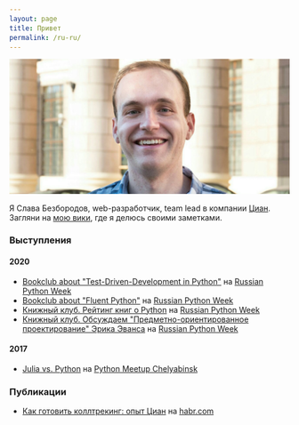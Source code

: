 ```yaml
---
layout: page
title: Привет
permalink: /ru-ru/
---
```


![](/assets/img/about/ava.jpeg)

Я Слава Безбородов, web-разработчик, team lead в компании [Циан](https://cian.ru). Загляни на [мою вики](https://wiki.slavabezborodov.com), где я делюсь своими заметками.

### Выступления

#### 2020

- [Bookclub about "Test-Driven-Development in Python"](https://conf.python.ru/moscow/2020/abstracts/7101) на [Russian Python Week](https://conf.python.ru/moscow/2020)
- [Bookclub about "Fluent Python"](https://conf.python.ru/moscow/2020/abstracts/7107) на [Russian Python Week](https://conf.python.ru/moscow/2020)
- [Книжный клуб. Рейтинг книг о Python](https://conf.python.ru/moscow/2020/abstracts/7095) на [Russian Python Week](https://conf.python.ru/moscow/2020)
- [Книжный клуб. Обсуждаем "Предметно-ориентированное проектирование" Эрика Эванса](https://conf.python.ru/moscow/2020/abstracts/7070) на [Russian Python Week](https://conf.python.ru/moscow/2020)

#### 2017

- [Julia vs. Python](https://youtu.be/7Nesw_FV8Xk) на [Python Meetup Chelyabinsk](https://pychel.timepad.ru/event/561790/)

### Публикации

- [Как готовить коллтрекинг: опыт Циан](https://habr.com/ru/company/cian/blog/505536/) на [habr.com](https://habr.com)
